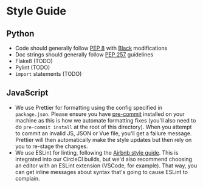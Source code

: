 # Style Guide
## Python
- Code should generally follow [PEP 8](https://www.python.org/dev/peps/pep-0008/) with
  [Black](https://black.readthedocs.io/en/stable/) modifications
- Doc strings should generally follow [PEP
  257](https://www.python.org/dev/peps/pep-0257/) guidelines
- Flake8 (TODO)
- Pylint (TODO)
- `import` statements (TODO)

## JavaScript
- We use Prettier for formatting using the config specified in `package.json`. Please ensure you have [pre-commit](https://pre-commit.com/) installed on your machine as this is how we automate formatting fixes (you'll also need to do `pre-commit install` at the root of this directory). When you attempt to commit an invalid JS, JSON or Vue file, you'll get a failure message. Prettier will then automatically make the style updates but then rely on you to re-stage the changes.
- We use ESLint for linting, following the [Airbnb style guide](https://github.com/airbnb/javascript). This is integrated into our CircleCI builds, but we'd also recommend choosing an editor with an ESLint extension (VSCode, for example). That way, you can get inline messages about syntax that's going to cause ESLint to complain.
